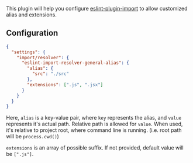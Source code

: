 This plugin will help you configure [eslint-plugin-import](https://www.npmjs.com/package/eslint-plugin-import)
to allow customized alias and extensions.

## Configuration

```json
{
  "settings": {
    "import/resolver": {
      "eslint-import-resolver-general-alias": {
        "alias": {
          "src": "./src"
        },
        "extensions": [".js", ".jsx"]
      }
    }
  }
}
```

Here, `alias` is a key-value pair, where `key` represents the alias, and `value` represents
it's actual path. Relative path is allowed for `value`. When used, it's relative to project
root, where command line is running. (i.e. root path will be `process.cwd()`)

`extensions` is an array of possible suffix. If not provided, default value will be `[".js"]`.
